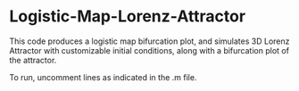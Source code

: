 # Logistic-Map-Lorenz-Attractor
This code produces a logistic map bifurcation plot, and simulates 3D Lorenz Attractor with customizable initial conditions, along with a bifurcation plot of the attractor.

To run, uncomment lines as indicated in the .m file.
